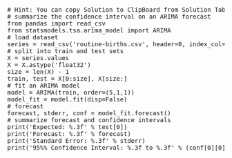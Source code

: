 <pre class="file" data-target="clipboard">
# Hint: You can copy Solution to ClipBoard from Solution Tab
# summarize the confidence interval on an ARIMA forecast
from pandas import read_csv
from statsmodels.tsa.arima_model import ARIMA
# load dataset
series = read_csv('routine-births.csv', header=0, index_col=0, parse_dates=True, squeeze=True)
# split into train and test sets
X = series.values
X = X.astype('float32')
size = len(X) - 1
train, test = X[0:size], X[size:]
# fit an ARIMA model
model = ARIMA(train, order=(5,1,1))
model_fit = model.fit(disp=False)
# forecast
forecast, stderr, conf = model_fit.forecast()
# summarize forecast and confidence intervals
print('Expected: %.3f' % test[0])
print('Forecast: %.3f' % forecast)
print('Standard Error: %.3f' % stderr)
print('95%% Confidence Interval: %.3f to %.3f' % (conf[0][0], conf[0][1]))
</pre>